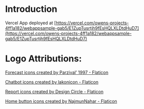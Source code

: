 # Introduction
Vercel App deployed at [https://vercel.com/owens-projects-4ff1a182/webappsample-gab5/E1ZupTusrtjh9fEsHQLXLDtdHuD7](https://vercel.com/owens-projects-4ff1a182/webappsample-gab5/E1ZupTusrtjh9fEsHQLXLDtdHuD7)

# Logo Attributions:
<a href="https://www.flaticon.com/free-icons/forecast" title="forecast icons">Forecast icons created by Parzival’ 1997 - Flaticon</a>

<a href="https://www.flaticon.com/free-icons/chatbot" title="chatbot icons">Chatbot icons created by lakonicon - Flaticon</a>

<a href="https://www.flaticon.com/free-icons/report" title="report icons">Report icons created by Design Circle - Flaticon</a>

<a href="https://www.flaticon.com/free-icons/home-button" title="home button icons">Home button icons created by NajmunNahar - Flaticon</a>
